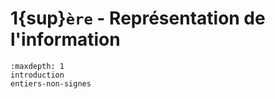 <!-- Copyright 2024 Caroline Blank <caro@c-space.org> -->
<!-- SPDX-License-Identifier: CC-BY-NC-SA-4.0 -->

# 1{sup}`ère` - Représentation de l'information

```{toctree}
:maxdepth: 1
introduction
entiers-non-signes
```
